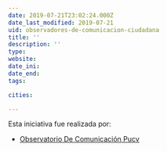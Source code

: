 ```yaml
---
date: 2019-07-21T23:02:24.000Z
date_last_modified: 2019-07-21
uid: observadores-de-comunicacion-ciudadana
title: ''
description: ''
type: 
website: 
date_ini: 
date_end: 
tags:

cities: 

---
```


Esta iniciativa fue realizada por:

- [Observatorio De Comunicación Pucv](/organizaciones/observatorio-de-comunicacion-pucv)
